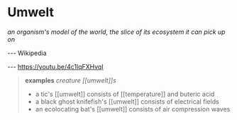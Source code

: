 # Umwelt

_an organism's model of the world, the slice of its ecosystem it can pick up on_

--- Wikipedia

--- <https://youtu.be/4c1lqFXHvqI>

> **examples** _creature [[umwelt]]s_
>
> - a tic's [[umwelt]] consists of [[temperature]] and buteric acid
> - a black ghost knifefish's [[umwelt]] consists of electrical fields
> - an ecolocating bat's [[umwelt]] consists of air compression waves
